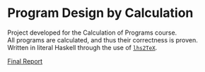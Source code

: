 # Program Design by Calculation

Project developed for the Calculation of Programs course.  
All programs are calculated, and thus their correctness is proven.  
Written in literal Haskell through the use of [`lhs2TeX`](https://github.com/kosmikus/lhs2tex).

[Final Report](https://github.com/CarlosHSF99/Program-Calculus/blob/trunk/app/cp2021t.pdf)
